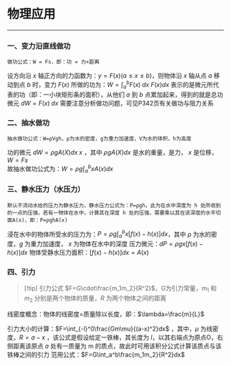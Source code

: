 # 物理应用

---

### 一、变力沿直线做功

```
做功公式：W = Fs，即：功 = 力×距离
```

设方向沿 $x$ 轴正方向的力函数为：$y=F(x)(a\leq x\leq b)$，则物体沿 $x$ 轴从点 $a$ 移动到点 $b$ 时，变力 $F(x)$ 所做的功为：$W=\int_a^bF(x)\;dx$ 
	$F(x)dx$ 表示的是微元所代表的功（即：一小块矩形条的面积），从他们 $a$ 到 $b$ 点累加起来，得到的就是总功
	微元 $dW=F(x)\;dx$
需要注意分析做功问题，可见P342页有关做功与阻力关系

### 二、抽水做功

```
抽水做功公式：W=ρVgh，ρ为水的密度，g为重力加速度，V为水的体积，h为高度
```

功的微元 $dW=\rho gA(X)dx\;x$ ，其中 $\rho gA(X)dx$ 是水的重量，是力， $x$ 是位移，$W=Fs$  
故抽水做功公式为：$W=\rho g\int_a^bxA(x)dx$ 

### 三、静水压力（水压力）

```
默认不流动水给的压力为静水压力，静水压力公式为：P=ρgh，此为在水中深度为 h 处所收到的一点的压强，若有一物体在水中，计算其在深度 h 处的压强，需要乘以其在该深度的水平切面A(x)，即：P=ρghA(x)
```

浸在水中的物体所受水的压力为：$P=\rho g\int_a^bx[f(x)-h(x)]dx$，其中 $\rho$ 为水的密度，$g$ 为重力加速度， $x$ 为物体在水中的深度
压力微元：$dP=\rho gx[f(x)-h(x)]dx$ 
	物体受静水压力面积：$[f(x)-h(x)]dx=A(x)$ 
### 四、引力

>[!tip] 引力公式
>$F=G\cdot\frac{m_1m_2}{R^2}$，G为引力常量，$m_1$ 和 $m_2$ 分别是两个物体的质量，$R$ 为两个物体之间的距离

线密度概念：物体的线密度=质量除以长度，即：$\lambda=\frac{m}{L}$ 

引力大小的计算：$F=\int_{-l}^0\frac{Gm\mu}{(a-x)^2}dx$ ，其中，$\mu$ 为线密度，$R=a-x$ ，该公式是假设给定一铁棒，其长度为 $l$，以其右端点为原点O，右侧距离该原点 $a$ 处有一质量为 m 的质点，故此时可用该积分公式计算该质点与该铁棒之间的引力 
范用公式：$F=G\int_a^b\frac{m_1m_2}{R^2}dx$ 